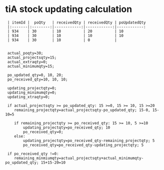 # tiA stock updating calculation

     | itemId |  poQty   | receivedQty | receivedQty | poUpdatedQty
     |:-------|:--------:|------------:|------------:|------------:
     | 934    | 30       | 10          | 20          | 10
     | 934    | 30       | 10          | 10          | 10
     | 934    | 30       | 10          | 0           |


     actual_poqty=30;
     actual_projectsqty=15;
     actual_extraqty=0;
     actual_minimumqty=15;

     po_updated_qty=0, 10, 20;
     po_received_qty=10, 10, 10;

     updating_projectqty=0;
     updating_minimumqty=0;
     updating_xtraqty=0;

     if actual_projectsqty >= po_updated_qty: 15 >=0, 15 >= 10, 15 >=20
     	remaining_projectqty=actual_projectsqty-po_updated_qty; 15-0, 15-10=5

     	if remaining_projectqty >= po_received_qty: 15 >= 10, 5 >=10
     		updating_projectqty=po_received_qty; 10
     		po_received_qty=0;
     	else:
     		updating_projectqty=po_received_qty-remaining_projectqty; 5
     		po_received_qty=po_received_qty-updating_projectqty; 5

     if po_received_qty !=0:
     	remaining_minmiumqty=actual_projectsqty+actual_minimumqty-po_updated_qty; 15+15-20=10